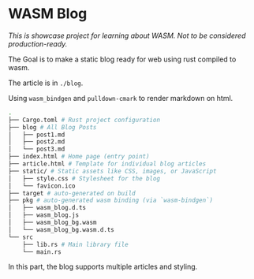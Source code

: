 # WASM Blog

_This is showcase project for learning about WASM. Not to be considered production-ready._

The Goal is to make a static blog ready for web using rust compiled to wasm.

The article is in `./blog`.

Using `wasm_bindgen` and `pulldown-cmark` to render markdown on html.

```sh
.
├── Cargo.toml # Rust project configuration
├── blog # All Blog Posts
│   ├── post1.md
│   ├── post2.md
│   └── post3.md
├── index.html # Home page (entry point)
├── article.html # Template for individual blog articles
├── static/ # Static assets like CSS, images, or JavaScript
│   ├── style.css # Stylesheet for the blog
│   └── favicon.ico
├── target # auto-generated on build
├── pkg # auto-generated wasm binding (via `wasm-bindgen`)
│   ├── wasm_blog.d.ts
│   ├── wasm_blog.js
│   ├── wasm_blog_bg.wasm
│   └── wasm_blog_bg.wasm.d.ts
└── src
    ├── lib.rs # Main library file
    └── main.rs
```

In this part, the blog supports multiple articles and styling.

